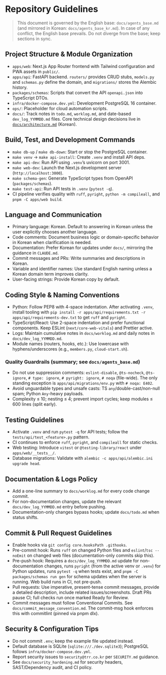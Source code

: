# Repository Guidelines

> This document is governed by the English base: `docs/agents_base.md` (and mirrored in Korean: `docs/agents_base_kr.md`). In case of any conflict, the English base prevails. Do not diverge from the base; keep sections in sync.

## Project Structure & Module Organization
- `apps/web`: Next.js App Router frontend with Tailwind configuration and PWA assets in `public/`.
- `apps/api`: FastAPI backend. `routers/` provides CRUD stubs, `models.py` and `schemas.py` define the domain, and `migrations/` stores the Alembic history.
- `packages/schemas`: Scripts that convert the API `openapi.json` into TypeScript DTOs.
- `infra/docker-compose.dev.yml`: Development PostgreSQL 16 container.
- `ops/`: Placeholder for cloud automation scripts.
- `docs/`: Track notes in `todo.md`, `worklog.md`, and date-based `dev_log_YYMMDD.md` files. Core technical design decisions live in [`docs/architecture.md`](docs/architecture.md) (Korean).

## Build, Test, and Development Commands
- `make db-up` / `make db-down`: Start or stop the PostgreSQL container.
- `make venv` → `make api-install`: Create `.venv` and install API deps.
- `make api-dev`: Run API using `.venv`’s uvicorn on port 3001.
- `make web-dev`: Launch the Next.js development server (`http://localhost:3000`).
- `make schema-gen`: Generate TypeScript types from OpenAPI (`packages/schemas`).
 - `make test-api`: Run API tests in `.venv` (`pytest -q`).
- CI pipeline verifies quality with `ruff`, `pyright`, `python -m compileall`, and `pnpm -C apps/web build`.

## Language and Communication
- Primary language: Korean. Default to answering in Korean unless the user explicitly chooses another language.
- Code comments: Document business logic or domain-specific behavior in Korean when clarification is needed.
- Documentation: Prefer Korean for updates under `docs/`, mirroring the guidance in `CLAUDE.md`.
- Commit messages and PRs: Write summaries and descriptions in Korean.
- Variable and identifier names: Use standard English naming unless a Korean domain term improves clarity.
- User-facing strings: Provide Korean copy by default.

## Coding Style & Naming Conventions
- Python: Follow PEP8 with 4-space indentation. After activating `.venv`, install tooling with `pip install -r apps/api/requirements.txt -r apps/api/requirements-dev.txt` to get `ruff` and `pyright`.
- TypeScript/React: Use 2-space indentation and prefer functional components. Keep ESLint (`next/core-web-vitals`) and Prettier active.
- Logs: Maintain cumulative notes in `docs/worklog.md` and daily notes in `docs/dev_log_YYMMDD.md`.
- Module names (routers, hooks, etc.): Use lowercase with hyphens/underscores (e.g., `members.py`, `cloud-start.sh`).

### Quality Guardrails (summary; see `docs/agents_base.md`)
- Do not use suppression comments: `eslint-disable`, `@ts-nocheck`, `@ts-ignore`, `# type: ignore`, `# pyright: ignore`, `# noqa` (file-wide). The only standing exception is `apps/api/migrations/env.py` with `# noqa: E402`.
- Avoid unguardable types and unsafe casts: TS `any`/double-cast/non-null spam; Python `Any`-heavy payloads.
- Complexity ≤ 10; nesting ≤ 4; prevent import cycles; keep modules ≤ 600 lines (split early).

## Testing Guidelines
- Activate `.venv` and run `pytest -q` for API tests; follow the `tests/api/test_<feature>.py` pattern.
- CI continues to enforce `ruff`, `pyright`, and `compileall` for static checks.
- Web testing: Introduce `vitest` or `@testing-library/react` under `apps/web/__tests__/`.
- Database migrations: Validate with `alembic -c apps/api/alembic.ini upgrade head`.

## Documentation & Logs Policy
- Add a one-line summary to `docs/worklog.md` for every code change commit.
- For non-documentation changes, update the relevant `docs/dev_log_YYMMDD.md` entry before pushing.
- Documentation-only changes bypass hooks; update `docs/todo.md` when status shifts.

## Commit & Pull Request Guidelines
- Enable hooks via `git config core.hooksPath .githooks`.
- Pre-commit hook: Runs `ruff` on changed Python files and `eslint`/`tsc --noEmit` on changed web files (documentation-only commits skip this).
- Pre-push hook: Requires a `docs/dev_log_YYMMDD.md` update for non-documentation changes, runs `pyright` (from the active venv or `.venv`) for Python updates, runs `pytest -q` when tests exist, and `pnpm -C packages/schemas run gen` for schema updates when the server is running. Web build runs in CI, not pre-push.
- Pull requests: Use imperative, present-tense commit messages, provide a detailed description, include related issues/screenshots. Draft PRs pause CI; full checks run once marked Ready for Review.
 - Commit messages must follow Conventional Commits. See `docs/commit_message_convention.md`. The commit-msg hook enforces this with commitlint (pinned via pnpm dlx).

## Security & Configuration Tips
- Do not commit `.env`; keep the example file updated instead.
- Default database is SQLite (`sqlite:///./dev.sqlite3`); PostgreSQL follows `infra/docker-compose.dev.yml`.
- Report security issues to `security@trr.co.kr` per `SECURITY.md` guidance.
 - See `docs/security_hardening.md` for security headers, SAST/Dependency audit, and CI policy.
